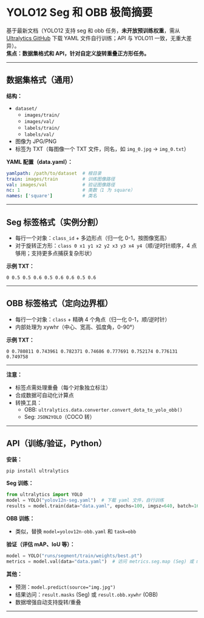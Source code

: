 # YOLO12 Seg 和 OBB 极简摘要

基于最新文档（YOLO12 支持 seg 和 obb 任务，**未开放预训练权重**，需从 [Ultralytics GitHub](https://github.com/ultralytics/ultralytics/blob/main/ultralytics/cfg/models/12/) 下载 YAML 文件自行训练；API 与 YOLO11 一致，无重大差异）。  
**焦点：数据集格式和 API，针对自定义旋转重叠正方形任务。**

---

## 数据集格式（通用）

**结构：**
- `dataset/`
  - `images/train/`
  - `images/val/`
  - `labels/train/`
  - `labels/val/`
- 图像为 JPG/PNG
- 标签为 TXT（每图像一个 TXT 文件，同名，如 `img_0.jpg` → `img_0.txt`）

**YAML 配置（data.yaml）：**
```yaml
yamlpath: /path/to/dataset  # 根目录
train: images/train         # 训练图像路径
val: images/val             # 验证图像路径
nc: 1                       # 类数（1 为 square）
names: ['square']           # 类名
```

---

## Seg 标签格式（实例分割）

- 每行一个对象：`class_id` + 多边形点（归一化 0-1，按图像宽高）
- 对于旋转正方形：`class 0 x1 y1 x2 y2 x3 y3 x4 y4`（顺/逆时针顺序，4 点够用；支持更多点捕获复杂形状）

**示例 TXT：**
```
0 0.5 0.5 0.6 0.5 0.6 0.6 0.5 0.6
```

---

## OBB 标签格式（定向边界框）

- 每行一个对象：`class` + 精确 4 个角点（归一化 0-1，顺/逆时针）
- 内部处理为 xywhr（中心、宽高、弧度角，0-90°）

**示例 TXT：**
```
0 0.780811 0.743961 0.782371 0.74686 0.777691 0.752174 0.776131 0.749758
```

---

**注意：**
- 标签点需处理重叠（每个对象独立标注）
- 合成数据可自动化计算点
- 转换工具：
  - OBB: `ultralytics.data.converter.convert_dota_to_yolo_obb()`
  - Seg: `JSON2YOLO`（COCO 转）

---

## API（训练/验证，Python）

**安装：**
```bash
pip install ultralytics
```

**Seg 训练：**
```python
from ultralytics import YOLO
model = YOLO("yolov12n-seg.yaml")  # 下载 yaml 文件，自行训练
results = model.train(data="data.yaml", epochs=100, imgsz=640, batch=16)
```

**OBB 训练：**
- 类似，替换 `model=yolov12n-obb.yaml` 和 `task=obb`

**验证（评估 mAP、IoU 等）：**
```python
model = YOLO("runs/segment/train/weights/best.pt")
metrics = model.val(data="data.yaml")  # 访问 metrics.seg.map (Seg) 或 metrics.box.map (OBB)
```

**其他：**
- 预测：`model.predict(source="img.jpg")`
- 结果访问：`result.masks` (Seg) 或 `result.obb.xywhr` (OBB)
- 数据增强自动支持旋转/重叠

---